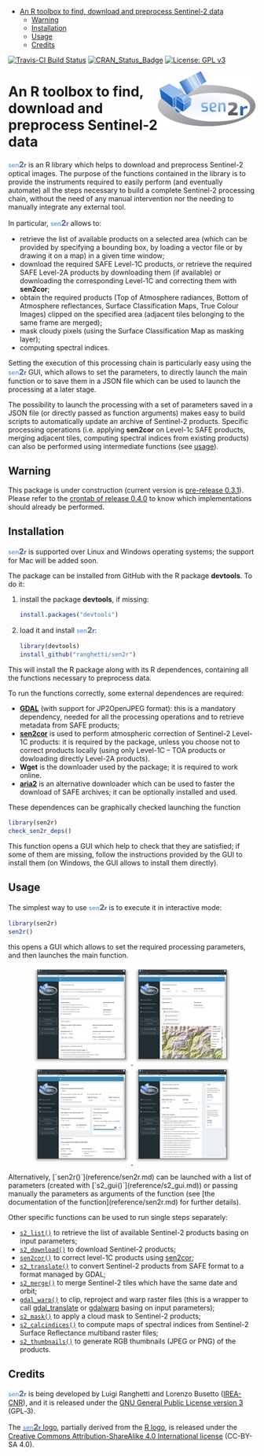
-   [An R toolbox to find, download and preprocess Sentinel-2 data](#an-r-toolbox-to-find-download-and-preprocess-sentinel-2-data)
    -   [Warning](#warning)
    -   [Installation](#installation)
    -   [Usage](#usage)
    -   [Credits](#credits)

<!-- README.md is generated from README.Rmd. Please edit that file -->
[![Travis-CI Build Status](https://travis-ci.org/ranghetti/sen2r.svg?branch=master)](https://travis-ci.org/ranghetti/sen2r) [![CRAN\_Status\_Badge](http://www.r-pkg.org/badges/version/sen2r)](https://cran.r-project.org/package=sen2r) [![License: GPL v3](https://img.shields.io/badge/License-GPL%20v3-blue.svg)](http://www.gnu.org/licenses/gpl-3.0)

<img src="man/figures/sen2r_logo_200px.png" width="200" height="113" align="right" />

An R toolbox to find, download and preprocess Sentinel-2 data
=============================================================

<span style="color:#5793dd;vertical-align:text-bottom;font-size:90%;font-weight:500;">sen</span><span style="color:#6a7077;vertical-align:baseline;font-size:115%;font-weight:850;">2</span><span style="color:#2f66d5;vertical-align:baseline;font-size:90%;font-weight:700;">r</span> is an R library which helps to download and preprocess Sentinel-2 optical images. The purpose of the functions contained in the library is to provide the instruments required to easily perform (and eventually automate) all the steps necessary to build a complete Sentinel-2 processing chain, without the need of any manual intervention nor the needing to manually integrate any external tool.

In particular, <span style="color:#5793dd;vertical-align:text-bottom;font-size:90%;font-weight:500;">sen</span><span style="color:#6a7077;vertical-align:baseline;font-size:115%;font-weight:850;">2</span><span style="color:#2f66d5;vertical-align:baseline;font-size:90%;font-weight:700;">r</span> allows to:

-   retrieve the list of available products on a selected area (which can be provided by specifying a bounding box, by loading a vector file or by drawing it on a map) in a given time window;
-   download the required SAFE Level-1C products, or retrieve the required SAFE Level-2A products by downloading them (if available) or downloading the corresponding Level-1C and correcting them with **sen2cor**;
-   obtain the required products (Top of Atmosphere radiances, Bottom of Atmosphere reflectances, Surface Classification Maps, True Colour Images) clipped on the specified area (adjacent tiles belonging to the same frame are merged);
-   mask cloudy pixels (using the Surface Classification Map as masking layer);
-   computing spectral indices.

Setting the execution of this processing chain is particularly easy using the <span style="color:#5793dd;vertical-align:text-bottom;font-size:90%;font-weight:500;">sen</span><span style="color:#6a7077;vertical-align:baseline;font-size:115%;font-weight:850;">2</span><span style="color:#2f66d5;vertical-align:baseline;font-size:90%;font-weight:700;">r</span> GUI, which allows to set the parameters, to directly launch the main function or to save them in a JSON file which can be used to launch the processing at a later stage.

The possibility to launch the processing with a set of parameters saved in a JSON file (or directly passed as function arguments) makes easy to build scripts to automatically update an archive of Sentinel-2 products. Specific processing operations (i.e. applying **sen2cor** on Level-1c SAFE products, merging adjacent tiles, computing spectral indices from existing products) can also be performed using intermediate functions (see [usage](#usage)).

Warning
-------

This package is under construction (current version is [pre-release 0.3.1](https://github.com/ranghetti/sen2r/releases/tag/v0.3.1)). Please refer to the [crontab of release 0.4.0](https://github.com/ranghetti/sen2r/milestone/3) to know which implementations should already be performed.

Installation
------------

<span style="color:#5793dd;vertical-align:text-bottom;font-size:90%;font-weight:500;">sen</span><span style="color:#6a7077;vertical-align:baseline;font-size:115%;font-weight:850;">2</span><span style="color:#2f66d5;vertical-align:baseline;font-size:90%;font-weight:700;">r</span> is supported over Linux and Windows operating systems; the support for Mac will be added soon.

The package can be installed from GitHub with the R package **devtools**. To do it:

1.  install the package **devtools**, if missing:

    ``` r
    install.packages("devtools")
    ```

2.  load it and install <span style="color:#5793dd;vertical-align:text-bottom;font-size:90%;font-weight:500;">sen</span><span style="color:#6a7077;vertical-align:baseline;font-size:115%;font-weight:850;">2</span><span style="color:#2f66d5;vertical-align:baseline;font-size:90%;font-weight:700;">r</span>:

    ``` r
    library(devtools)
    install_github("ranghetti/sen2r")
    ```

This will install the R package along with its R dependences, containing all the functions necessary to preprocess data.

To run the functions correctly, some external dependences are required:

-   [**GDAL**](http://www.gdal.org) (with support for JP2OpenJPEG format): this is a mandatory dependency, needed for all the processing operations and to retrieve metadata from SAFE products;
-   [**sen2cor**](http://step.esa.int/main/third-party-plugins-2/sen2cor) is used to perform atmospheric correction of Sentinel-2 Level-1C products: it is required by the package, unless you choose not to correct products locally (using only Level-1C – TOA products or dowloading directly Level-2A products).
-   **Wget** is the downloader used by the package; it is required to work online.
-   [**aria2**](https://aria2.github.io) is an alternative downloader which can be used to faster the download of SAFE archives; it can be optionally installed and used.

These dependences can be graphically checked launching the function

``` r
library(sen2r)
check_sen2r_deps()
```

This function opens a GUI which help to check that they are satisfied; if some of them are missing, follow the instructions provided by the GUI to install them (on Windows, the GUI allows to install them directly).

<!-- Atmospheric correction is performed using [sen2cor](http://step.esa.int/main/third-party-plugins-2/sen2cor): 
the package will automatically download and install it at first use,
or by running function [`install_sen2cor()`](reference/install_sen2cor.md).
Please notice that the use of sen2cor algorythm was not yet possible under MAC.

Preprocessing functions make use of [GDAL](http://www.gdal.org), which must 
support JPEG2000 format. On Windows, it is strongly recommended to install it 
using the [OSGeo4W installer](http://download.osgeo.org/osgeo4w/osgeo4w-setup-x86_64.exe)
in advanced mode, and checking the installation of `openjpeg` library. -->
Usage
-----

The simplest way to use <span style="color:#5793dd;vertical-align:text-bottom;font-size:90%;font-weight:500;">sen</span><span style="color:#6a7077;vertical-align:baseline;font-size:115%;font-weight:850;">2</span><span style="color:#2f66d5;vertical-align:baseline;font-size:90%;font-weight:700;">r</span> is to execute it in interactive mode:

``` r
library(sen2r)
sen2r()
```

this opens a GUI which allows to set the required processing parameters, and then launches the main function.

<p style="text-align:center;">
<a href="https://raw.githubusercontent.com/ranghetti/sen2r/devel/man/figures/sen2r_gui_sheet1.jpg" target="_blank"> <img src="man/figures/sen2r_gui_sheet1_small.png"> </a> <a href="https://raw.githubusercontent.com/ranghetti/sen2r/devel/man/figures/sen2r_gui_sheet2.jpg" target="_blank"> <img src="man/figures/sen2r_gui_sheet2_small.png"> </a> <a href="https://raw.githubusercontent.com/ranghetti/sen2r/devel/man/figures/sen2r_gui_sheet3.jpg" target="_blank"> <img src="man/figures/sen2r_gui_sheet3_small.png"> </a> <a href="https://raw.githubusercontent.com/ranghetti/sen2r/devel/man/figures/sen2r_gui_sheet4.jpg" target="_blank"> <img src="man/figures/sen2r_gui_sheet4_small.png"> </a>
</p>
Alternatively, [`sen2r()`](reference/sen2r.md) can be launched with a list of parameters (created with [`s2_gui()`](reference/s2_gui.md)) or passing manually the parameters as arguments of the function (see [the documentation of the function](reference/sen2r.md) for further details).

Other specific functions can be used to run single steps separately:

-   [`s2_list()`](reference/s2_list.md) to retrieve the list of available Sentinel-2 products basing on input parameters;
-   [`s2_download()`](reference/s2_download.md) to download Sentinel-2 products;
-   [`sen2cor()`](reference/sen2cor.html) to correct level-1C products using [sen2cor](http://step.esa.int/main/third-party-plugins-2/sen2cor);
-   [`s2_translate()`](reference/s2_translate.md) to convert Sentinel-2 products from SAFE format to a format managed by GDAL;
-   [`s2_merge()`](reference/s2_merge.md) to merge Sentinel-2 tiles which have the same date and orbit;
-   [`gdal_warp()`](reference/gdal_warp.md) to clip, reproject and warp raster files (this is a wrapper to call [gdal\_translate](http://www.gdal.org/gdal_translate.html) or [gdalwarp](http://www.gdal.org/gdalwarp.html) basing on input parameters);
-   [`s2_mask()`](reference/s2_mask.md) to apply a cloud mask to Sentinel-2 products;
-   [`s2_calcindices()`](reference/s2_calcindices.md) to compute maps of spectral indices from Sentinel-2 Surface Reflectance multiband raster files;
-   [`s2_thumbnails()`](reference/s2_thumbnails.md) to generate RGB thumbnails (JPEG or PNG) of the products.

Credits
-------

<span style="color:#5793dd;vertical-align:text-bottom;font-size:90%;font-weight:500;">sen</span><span style="color:#6a7077;vertical-align:baseline;font-size:115%;font-weight:850;">2</span><span style="color:#2f66d5;vertical-align:baseline;font-size:90%;font-weight:700;">r</span> is being developed by Luigi Ranghetti and Lorenzo Busetto ([IREA-CNR](http://www.irea.cnr.it)), and it is released under the [GNU General Public License version 3](https://www.gnu.org/licenses/gpl-3.0.html) (GPL‑3).

The [<span style="color:#5793dd;vertical-align:text-bottom;font-size:90%;font-weight:500;">sen</span><span style="color:#6a7077;vertical-align:baseline;font-size:115%;font-weight:850;">2</span><span style="color:#2f66d5;vertical-align:baseline;font-size:90%;font-weight:700;">r</span> logo](https://raw.githubusercontent.com/ranghetti/sen2r/devel/man/figures/sen2r_logo_200px.png), partially derived from the [R logo](https://www.r-project.org/logo), is released under the [Creative Commons Attribution-ShareAlike 4.0 International license](https://creativecommons.org/licenses/by-sa/4.0) (CC-BY-SA 4.0).
